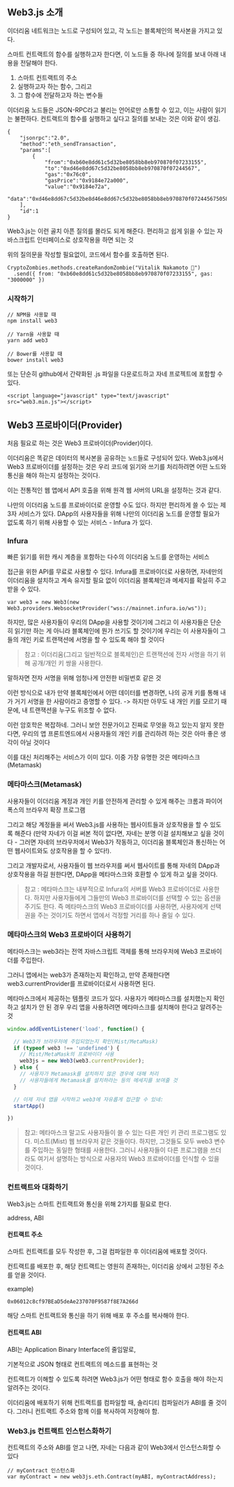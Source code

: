 ## Web3.js 소개

이더리움 네트워크는 노드로 구성되어 있고, 각 노드는 블록체인의 복사본을 가지고 있다.

스마트 컨트랙트의 함수를 실행하고자 한다면, 이 노드들 중 하나에 질의를 보내 아래 내용을 전달해야 한다.

1. 스마트 컨트랙트의 주소
2. 실행하고자 하는 함수, 그리고
3. 그 함수에 전달하고자 하는 변수들

이더리움 노드들은 JSON-RPC라고 불리는 언어로만 소통할 수 있고, 이는 사람이 읽기는 불편하다. 
컨트랙트의 함수를 실행하고 싶다고 질의를 보내는 것은 이와 같이 생김.
```
{
    "jsonrpc":"2.0",
    "method":"eth_sendTransaction",
    "params":[
        {
            "from":"0xb60e8dd61c5d32be8058bb8eb970870f07233155",
            "to":"0xd46e8dd67c5d32be8058bb8eb970870f07244567",
            "gas":"0x76c0",
            "gasPrice":"0x9184e72a000",
            "value":"0x9184e72a",
            "data":"0xd46e8dd67c5d32be8d46e8dd67c5d32be8058bb8eb970870f072445675058bb8eb970870f072445675"}
    ],
    "id":1
}
```
Web3.js는 이런 골치 아픈 질의를 몰라도 되게 해준다. 편리하고 쉽게 읽을 수 있는 자바스크립트 인터페이스로 상호작용을 하면 되는 것

위의 질의문을 작성할 필요없이, 코드에서 함수를 호출하면 된다.
```
CryptoZombies.methods.createRandomZombie("Vitalik Nakamoto 🤔")
  .send({ from: "0xb60e8dd61c5d32be8058bb8eb970870f07233155", gas: "3000000" })
```

### 시작하기

```
// NPM을 사용할 때
npm install web3

// Yarn을 사용할 때
yarn add web3

// Bower를 사용할 때
bower install web3
```

또는 단순히 github에서 간략화된 .js 파일을 다운로드하고 자네 프로젝트에 포함할 수 있다.
```
<script language="javascript" type="text/javascript" src="web3.min.js"></script>
```

## Web3 프로바이더(Provider)

처음 필요로 하는 것은 Web3 프로바이더(Provider)이다.

이더리움은 똑같은 데이터의 복사본을 공유하는 `노드`들로 구성되어 있다.
Web3.js에서 Web3 프로바이더를 설정하는 것은 우리 코드에 읽기와 쓰기를 처리하려면 어떤 노드와 통신을 해야 하는지 설정하는 것이다.

이는 전통적인 웹 앱에서 API 호출을 위해 원격 웹 서버의 URL을 설정하는 것과 같다.

나만의 이더리움 노드를 프로바이더로 운영할 수도 있다. 하지만 편리하게 쓸 수 있는 제3자 서비스가 있다. 
DApp의 사용자들을 위해 나만의 이더리움 노드를 운영할 필요가 없도록 하기 위해 사용할 수 있는 서비스 - Infura 가 있다.

### Infura
빠른 읽기를 위한 캐시 계층을 포함하는 다수의 이더리움 노드를 운영하는 서비스

접근을 위한 API를 무료로 사용할 수 있다. 
Infura를 프로바이더로 사용하면, 자네만의 이더리움을 설치하고 계속 유지할 필요 없이 이더리움 블록체인과 메세지를 확실히 주고받을 수 있다.

```
var web3 = new Web3(new Web3.providers.WebsocketProvider("wss://mainnet.infura.io/ws"));
```
하지만, 많은 사용자들이 우리의 DApp을 사용할 것이기에 
그리고 이 사용자들은 단순히 읽기만 하는 게 아니라 블록체인에 뭔가 쓰기도 할 것이기에 
우리는 이 사용자들이 그들의 개인 키로 트랜잭션에 서명을 할 수 있도록 해야 할 것이다

> 참고 : 이더리움(그리고 일반적으로 블록체인)은 트랜잭션에 전자 서명을 하기 위해 공개/개인 키 쌍을 사용한다.

말하자면 전자 서명을 위해 엄청나게 안전한 비밀번호 같은 것

이런 방식으로 내가 만약 블록체인에서 어떤 데이터를 변경하면, 나의 공개 키를 통해 내가 거기 서명을 한 사람이라고 증명할 수 있다.
-> 하지만 아무도 내 개인 키를 모르기 때문에, 내 트랜잭션을 누구도 위조할 수 없다.

이런 암호학은 복잡하네. 그러니 보안 전문가이고 진짜로 무엇을 하고 있는지 알지 못한다면, 
우리의 앱 프론트엔드에서 사용자들의 개인 키를 관리하려 하는 것은 아마 좋은 생각이 아닐 것이다

이를 대신 처리해주는 서비스가 이미 있다. 이중 가장 유명한 것은 메타마스크(Metamask)

### 메타마스크(Metamask)

사용자들이 이더리움 계정과 개인 키를 안전하게 관리할 수 있게 해주는 크롬과 파이어폭스의 브라우저 확장 프로그램

그리고 해당 계정들을 써서 Web3.js를 사용하는 웹사이트들과 상호작용을 할 수 있도록 해준다 
(만약 자네가 이걸 써본 적이 없다면, 자네는 분명 이걸 설치해보고 싶을 것이다 - 그러면 자네의 브라우저에서 Web3가 작동하고, 
이더리움 블록체인과 통신하는 어떤 웹사이트와도 상호작용을 할 수 있다!).

그리고 개발자로서, 사용자들이 웹 브라우저를 써서 웹사이트를 통해 자네의 DApp과 상호작용을 하길 원한다면, DApp을 메타마스크와 호환할 수 있게 하고 싶을 것이다.

> 참고 : 메타마스크는 내부적으로 Infura의 서버를 Web3 프로바이더로 사용한다.
하지만 사용자들에게 그들만의 Web3 프로바이더를 선택할 수 있는 옵션을 주기도 한다. 
즉 메타마스크의 Web3 프로바이더를 사용하면, 사용자에게 선택권을 주는 것이기도 하면서 앱에서 걱정할 거리를 하나 줄일 수 있다.

### 메타마스크의 Web3 프로바이더 사용하기

메타마스크는 web3라는 전역 자바스크립트 객체를 통해 브라우저에 Web3 프로바이더를 주입한다.

그러니 앱에서는 web3가 존재하는지 확인하고, 만약 존재한다면 web3.currentProvider를 프로바이더로서 사용하면 된다.

메타마스크에서 제공하는 템플릿 코드가 있다. 
사용자가 메타마스크를 설치했는지 확인하고 설치가 안 된 경우 우리 앱을 사용하려면 메타마스크를 설치해야 한다고 알려주는 것

```javascript
window.addEventListener('load', function() {

  // Web3가 브라우저에 주입되었는지 확인(Mist/MetaMask)
  if (typeof web3 !== 'undefined') {
    // Mist/MetaMask의 프로바이더 사용
    web3js = new Web3(web3.currentProvider);
  } else {
    // 사용자가 Metamask를 설치하지 않은 경우에 대해 처리
    // 사용자들에게 Metamask를 설치하라는 등의 메세지를 보여줄 것
  }

  // 이제 자네 앱을 시작하고 web3에 자유롭게 접근할 수 있네:
  startApp()

})
```

> 참고: 메타마스크 말고도 사용자들이 쓸 수 있는 다른 개인 키 관리 프로그램도 있다. 
미스트(Mist) 웹 브라우저 같은 것들이다. 하지만, 그것들도 모두 web3 변수를 주입하는 동일한 형태를 사용한다. 
그러니 사용자들이 다른 프로그램을 쓰더라도 여기서 설명하는 방식으로 사용자의 Web3 프로바이더를 인식할 수 있을 것이다.

### 컨트랙트와 대화하기

Web3.js는 스마트 컨트랙트와 통신을 위해 2가지를 필요로 한다.

address, ABI

#### 컨트랙트 주소

스마트 컨트랙트를 모두 작성한 후, 그걸 컴파일한 후 이더리움에 배포할 것이다.

컨트랙트를 배포한 후, 해당 컨트랙트는 영원히 존재하는, 이더리움 상에서 고정된 주소를 얻을 것이다.

example)
```
0x06012c8cf97BEaD5deAe237070F9587f8E7A266d
```

해당 스마트 컨트랙트와 통신을 하기 위해 배포 후 주소를 복사해야 한다.

#### 컨트랙트 ABI

ABI는 Application Binary Interface의 줄임말로, 

기본적으로 JSON 형태로 컨트랙트의 메소드를 표현하는 것

컨트랙트가 이해할 수 있도록 하려면 Web3.js가 어떤 형태로 함수 호출을 해야 하는지 알려주는 것이다.


이더리움에 배포하기 위해 컨트랙트를 컴파일할 때, 솔리디티 컴파일러가 ABI를 줄 것이다. 그러니 컨트랙트 주소와 함께 이를 복사하여 저장해야 함.

### Web3.js 컨트랙트 인스턴스화하기

컨트랙트의 주소와 ABI를 얻고 나면, 자네는 다음과 같이 Web3에서 인스턴스화할 수 있다

```
// myContract 인스턴스화
var myContract = new web3js.eth.Contract(myABI, myContractAddress);
```